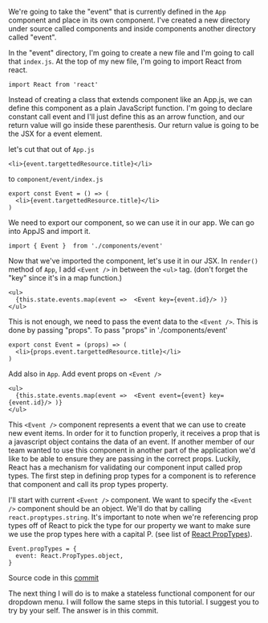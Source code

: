 We're going to take the "event" that is currently defined in the `App` component and place in its own component. I've created a new directory under source called components and inside components another directory called "event".

In the "event" directory, I'm going to create a new file and I'm going to call that `index.js`. At the top of my new file, I'm going to import React from react.

```
import React from 'react'
```

Instead of creating a class that extends component like an App.js, we can define this component as a plain JavaScript function. I'm going to declare constant call event and I'll just define this as an arrow function, and our return value will go inside these parenthesis. Our return value is going to be the JSX for a event element.

let's cut that out of `App.js`
```
<li>{event.targettedResource.title}</li>
```
to `component/event/index.js`
```
export const Event = () => (
  <li>{event.targettedResource.title}</li>
)
```
We need to export our component, so we can use it in our app. We can go into AppJS and import it.
```
import { Event }  from './components/event'
```
Now that we've imported the component, let's use it in our JSX. In `render()` method of `App`, I add `<Event />` in between the `<ul>` tag. (don't forget the "key" since it's in a map function.)
```
<ul>
  {this.state.events.map(event =>  <Event key={event.id}/> )}
</ul>
```
This is not enough, we need to pass the event data to the `<Event />`. This is done by passing "props".
To pass "props" in './components/event'
```
export const Event = (props) => (
  <li>{props.event.targettedResource.title}</li>
)
```
Add also in `App`. Add event props on `<Event />`
```
<ul>
  {this.state.events.map(event =>  <Event event={event} key={event.id}/> )}
</ul>
```

This `<Event />` component represents a event that we can use to create new event items. In order for it to function properly, it receives a prop that is a javascript object contains the data of an event. If another member of our team wanted to use this component in another part of the application we'd like to be able to ensure they are passing in the correct props. Luckily, React has a mechanism for validating our component input called prop types. The first step in defining prop types for a component is to reference that component and call its prop types property.

I'll start with current `<Event />` component. We want to specify the `<Event />` component should be an object. We'll do that by calling `react.proptypes.string`. It's important to note when we're referencing prop types off of React to pick the type for our property we want to make sure we use the prop types here with a capital P. (see list of [React PropTypes](https://facebook.github.io/react/docs/typechecking-with-proptypes.html)).

```
Event.propTypes = {
  event: React.PropTypes.object,
}
```
Source code in this [commit](https://github.com/sysrep/time-viz/commit/46a8c31323889bf07e8d182dc44fb021767f80fd)

The next thing I will do is to make a stateless functional component for our dropdown menu. I will follow the same steps in this tutorial. I suggest you to try by your self. The answer is in this commit.


